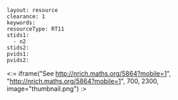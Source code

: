 ````
layout: resource
clearance: 1
keywords:
resourceType: RT11
stids1: 
  - n2
stids2:
pvids1:
pvids2:

````

<:= iframe("See http://nrich.maths.org/5864?mobile=1", "http://nrich.maths.org/5864?mobile=1", 700, 2300, image="thumbnail.png") :>



